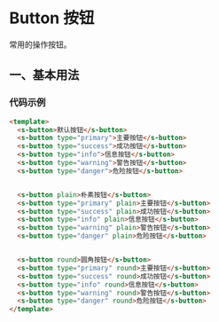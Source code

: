 # Button 按钮
常用的操作按钮。

## 一、基本用法

<template>
  <div style="margin-top: 14px">
    <s-button>默认按钮</s-button>
    <s-button type="primary">主要按钮</s-button>
    <s-button type="success">成功按钮</s-button>
    <s-button type="info">信息按钮</s-button>
    <s-button type="warning">警告按钮</s-button>
    <s-button type="danger">危险按钮</s-button>
  </div>
  <div style="margin-top: 14px">
    <s-button plain>朴素按钮</s-button>
    <s-button type="primary" plain>主要按钮</s-button>
    <s-button type="success" plain>成功按钮</s-button>
    <s-button type="info" plain>信息按钮</s-button>
    <s-button type="warning" plain>警告按钮</s-button>
    <s-button type="danger" plain>危险按钮</s-button>
  </div>
  <div style="margin-top: 14px">
    <s-button round>圆角按钮</s-button>
    <s-button type="primary" round>主要按钮</s-button>
    <s-button type="success" round>成功按钮</s-button>
    <s-button type="info" round>信息按钮</s-button>
    <s-button type="warning" round>警告按钮</s-button>
    <s-button type="danger" round>危险按钮</s-button>
  </div>
</template>

### 代码示例

```html
<template>
  <s-button>默认按钮</s-button>
  <s-button type="primary">主要按钮</s-button>
  <s-button type="success">成功按钮</s-button>
  <s-button type="info">信息按钮</s-button>
  <s-button type="warning">警告按钮</s-button>
  <s-button type="danger">危险按钮</s-button>


  <s-button plain>朴素按钮</s-button>
  <s-button type="primary" plain>主要按钮</s-button>
  <s-button type="success" plain>成功按钮</s-button>
  <s-button type="info" plain>信息按钮</s-button>
  <s-button type="warning" plain>警告按钮</s-button>
  <s-button type="danger" plain>危险按钮</s-button>


  <s-button round>圆角按钮</s-button>
  <s-button type="primary" round>主要按钮</s-button>
  <s-button type="success" round>成功按钮</s-button>
  <s-button type="info" round>信息按钮</s-button>
  <s-button type="warning" round>警告按钮</s-button>
  <s-button type="danger" round>危险按钮</s-button>
</template>
```